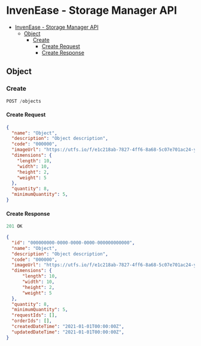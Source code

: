# InvenEase - Storage Manager API

- [InvenEase - Storage Manager API](#invenease---storage-manager-api)
  - [Object](#object)
    - [Create](#create)
      - [Create Request](#create-request)
      - [Create Response](#create-response)

## Object

### Create

```javascript
POST /objects
```

#### Create Request

```json
{
  "name": "Object",
  "description": "Object description",
  "code": "000000",
  "imageUrl": "https://utfs.io/f/e1c218ab-7827-4ff6-8a68-5c07e701ac24-y7xt7g.png",
  "dimensions": {
    "length": 10,
    "width": 10,
    "height": 2,
    "weight": 5
  },
  "quantity": 8,
  "minimumQuantity": 5,
}
```

#### Create Response

```javascript
201 OK
```

```json
{
  "id": "000000000-0000-0000-0000-000000000000",
  "name": "Object",
  "description": "Object description",
  "code": "000000",
  "imageUrl": "https://utfs.io/f/e1c218ab-7827-4ff6-8a68-5c07e701ac24-y7xt7g.png",
  "dimensions": {
      "length": 10,
      "width": 10,
      "height": 2,
      "weight": 5
  },
  "quantity": 8,
  "minimumQuantity": 5,
  "requestIds": [],
  "orderIds": [],
  "createdDateTime": "2021-01-01T00:00:00Z",
  "updatedDateTime": "2021-01-01T00:00:00Z",
}
```
